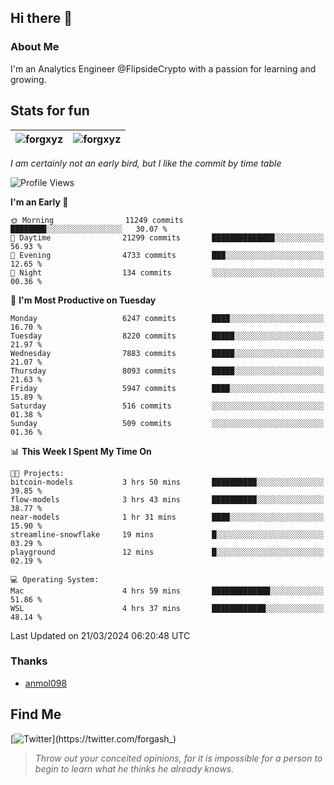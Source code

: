 ## Hi there 👋

### About Me

I'm an Analytics Engineer @FlipsideCrypto with a passion for learning and growing.
  
## Stats for fun

| <img align="center" src="https://github-readme-streak-stats.herokuapp.com/?user=forgxyz&theme=tokyonight" alt="forgxyz" /> | <img align="center" src="https://github-readme-stats.vercel.app/api?username=forgxyz&theme=tokyonight&show_icons=true" alt="forgxyz" /> |
| ------------- |------------- |

*I am certainly not an early bird, but I like the commit by time table*  

<!--START_SECTION:waka-->
![Profile Views](http://img.shields.io/badge/Profile%20Views-0-blue)

**I'm an Early 🐤** 

```text
🌞 Morning                11249 commits       ████████░░░░░░░░░░░░░░░░░   30.07 % 
🌆 Daytime                21299 commits       ██████████████░░░░░░░░░░░   56.93 % 
🌃 Evening                4733 commits        ███░░░░░░░░░░░░░░░░░░░░░░   12.65 % 
🌙 Night                  134 commits         ░░░░░░░░░░░░░░░░░░░░░░░░░   00.36 % 
```
📅 **I'm Most Productive on Tuesday** 

```text
Monday                   6247 commits        ████░░░░░░░░░░░░░░░░░░░░░   16.70 % 
Tuesday                  8220 commits        █████░░░░░░░░░░░░░░░░░░░░   21.97 % 
Wednesday                7883 commits        █████░░░░░░░░░░░░░░░░░░░░   21.07 % 
Thursday                 8093 commits        █████░░░░░░░░░░░░░░░░░░░░   21.63 % 
Friday                   5947 commits        ████░░░░░░░░░░░░░░░░░░░░░   15.89 % 
Saturday                 516 commits         ░░░░░░░░░░░░░░░░░░░░░░░░░   01.38 % 
Sunday                   509 commits         ░░░░░░░░░░░░░░░░░░░░░░░░░   01.36 % 
```


📊 **This Week I Spent My Time On** 

```text
🐱‍💻 Projects: 
bitcoin-models           3 hrs 50 mins       ██████████░░░░░░░░░░░░░░░   39.85 % 
flow-models              3 hrs 43 mins       ██████████░░░░░░░░░░░░░░░   38.77 % 
near-models              1 hr 31 mins        ████░░░░░░░░░░░░░░░░░░░░░   15.90 % 
streamline-snowflake     19 mins             █░░░░░░░░░░░░░░░░░░░░░░░░   03.29 % 
playground               12 mins             █░░░░░░░░░░░░░░░░░░░░░░░░   02.19 % 

💻 Operating System: 
Mac                      4 hrs 59 mins       █████████████░░░░░░░░░░░░   51.86 % 
WSL                      4 hrs 37 mins       ████████████░░░░░░░░░░░░░   48.14 % 
```


 Last Updated on 21/03/2024 06:20:48 UTC
<!--END_SECTION:waka-->

### Thanks
 - [anmol098](https://github.com/anmol098/waka-readme-stats/)
  
## Find Me
[![Twitter](https://img.shields.io/twitter/url/https/twitter.com/forgash_.svg?style=social&label=Follow%20%40forgash_)](https://twitter.com/forgash_)


> *Throw out your conceited opinions, for it is impossible for a person to begin to learn what he thinks he already knows.* 
